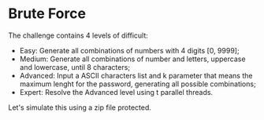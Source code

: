 # Brute Force

The challenge contains 4 levels of difficult:
- Easy: Generate all combinations of numbers with 4 digits [0, 9999];
- Medium: Generate all combinations of number and letters, uppercase and lowercase, until 8 characters;
- Advanced: Input a ASCII characters list and k parameter that means the maximum lenght for the password, generating all possible combinations;
- Expert: Resolve the Advanced level using t parallel threads.

Let's simulate this using a zip file protected.
